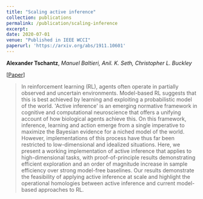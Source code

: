 ```yaml
---
title: "Scaling active inference"
collection: publications
permalink: /publication/scaling-inference
excerpt: 
date: 2020-07-01
venue: "Published in IEEE WCCI"
paperurl: 'https://arxiv.org/abs/1911.10601'
---
```


__Alexander Tschantz__, _Manuel Baltieri, Anil. K. Seth, Christopher L. Buckley_

[[Paper](https://arxiv.org/abs/1911.10601)] 

> In reinforcement learning (RL), agents often operate in partially observed and uncertain environments. Model-based RL suggests that this is best achieved by learning and exploiting a probabilistic model of the world. 'Active inference' is an emerging normative framework in cognitive and computational neuroscience that offers a unifying account of how biological agents achieve this. On this framework, inference, learning and action emerge from a single imperative to maximize the Bayesian evidence for a niched model of the world. However, implementations of this process have thus far been restricted to low-dimensional and idealized situations. Here, we present a working implementation of active inference that applies to high-dimensional tasks, with proof-of-principle results demonstrating efficient exploration and an order of magnitude increase in sample efficiency over strong model-free baselines. Our results demonstrate the feasibility of applying active inference at scale and highlight the operational homologies between active inference and current model-based approaches to RL.